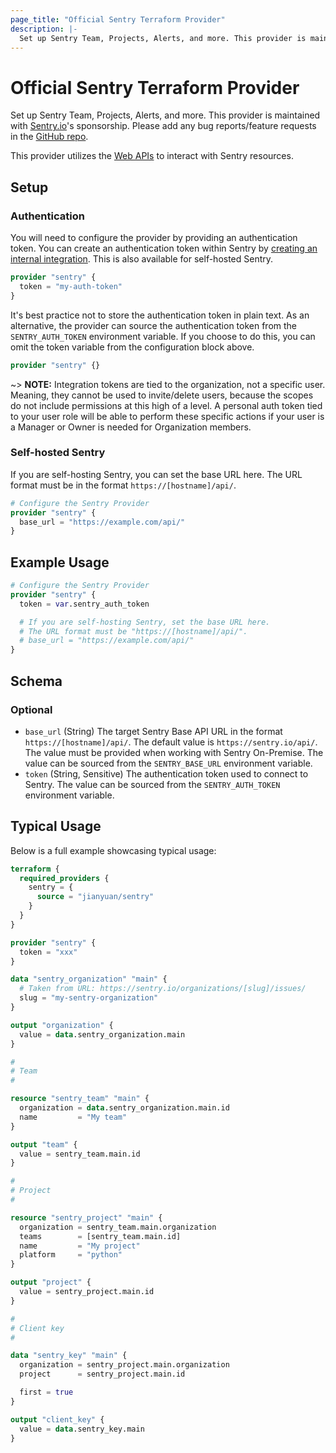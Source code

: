 ```yaml
---
page_title: "Official Sentry Terraform Provider"
description: |-
  Set up Sentry Team, Projects, Alerts, and more. This provider is maintained with [Sentry.io](https://sentry.io)'s sponsorship. Please add any bug reports/feature requests in the GitHub repo.
---
```


# Official Sentry Terraform Provider

Set up Sentry Team, Projects, Alerts, and more. This provider is maintained with [Sentry.io](https://sentry.io)'s sponsorship. Please add any bug reports/feature requests in the [GitHub repo](https://github.com/jianyuan/terraform-provider-sentry/issues).

This provider utilizes the [Web APIs](https://docs.sentry.io/api/) to interact with Sentry resources.

## Setup

### Authentication

You will need to configure the provider by providing an authentication token. You can create an authentication token within Sentry by [creating an internal integration](https://docs.sentry.io/product/integrations/integration-platform/internal-integration/#auth-tokens). This is also available for self-hosted Sentry.

```terraform
provider "sentry" {
  token = "my-auth-token"
}
```

It's best practice not to store the authentication token in plain text. As an alternative, the provider can source the authentication token from the `SENTRY_AUTH_TOKEN` environment variable. If you choose to do this, you can omit the token variable from the configuration block above.

```terraform
provider "sentry" {}
```

~> **NOTE:** Integration tokens are tied to the organization, not a specific user. Meaning, they cannot be used to invite/delete users, because the scopes do not include permissions at this high of a level. A personal auth token tied to your user role will be able to perform these specific actions if your user is a Manager or Owner is needed for Organization members.

### Self-hosted Sentry

If you are self-hosting Sentry, you can set the base URL here. The URL format must be in the format `https://[hostname]/api/`.

```terraform
# Configure the Sentry Provider
provider "sentry" {
  base_url = "https://example.com/api/"
}
```

## Example Usage

```terraform
# Configure the Sentry Provider
provider "sentry" {
  token = var.sentry_auth_token

  # If you are self-hosting Sentry, set the base URL here.
  # The URL format must be "https://[hostname]/api/".
  # base_url = "https://example.com/api/"
}
```

<!-- schema generated by tfplugindocs -->
## Schema

### Optional

- `base_url` (String) The target Sentry Base API URL in the format `https://[hostname]/api/`. The default value is `https://sentry.io/api/`. The value must be provided when working with Sentry On-Premise. The value can be sourced from the `SENTRY_BASE_URL` environment variable.
- `token` (String, Sensitive) The authentication token used to connect to Sentry. The value can be sourced from the `SENTRY_AUTH_TOKEN` environment variable.



## Typical Usage

Below is a full example showcasing typical usage:

```terraform
terraform {
  required_providers {
    sentry = {
      source = "jianyuan/sentry"
    }
  }
}

provider "sentry" {
  token = "xxx"
}

data "sentry_organization" "main" {
  # Taken from URL: https://sentry.io/organizations/[slug]/issues/
  slug = "my-sentry-organization"
}

output "organization" {
  value = data.sentry_organization.main
}

#
# Team
#

resource "sentry_team" "main" {
  organization = data.sentry_organization.main.id
  name         = "My team"
}

output "team" {
  value = sentry_team.main.id
}

#
# Project
#

resource "sentry_project" "main" {
  organization = sentry_team.main.organization
  teams        = [sentry_team.main.id]
  name         = "My project"
  platform     = "python"
}

output "project" {
  value = sentry_project.main.id
}

#
# Client key
#

data "sentry_key" "main" {
  organization = sentry_project.main.organization
  project      = sentry_project.main.id

  first = true
}

output "client_key" {
  value = data.sentry_key.main
}
```
